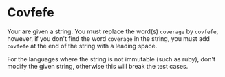 # Covfefe


Your are given a string. You must replace the word(s) `coverage` by `covfefe`, however, if you don't find the word `coverage` in the string, you must add `covfefe` at the end of the string with a leading space.

For the languages where the string is not immutable (such as ruby), don't modify the given string, otherwise this will break the test cases.